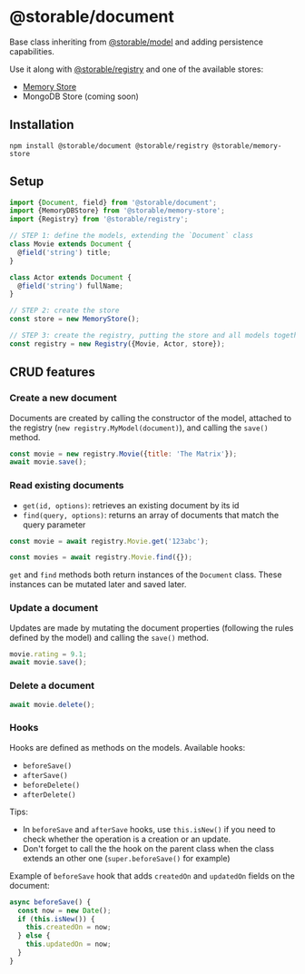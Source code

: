 # @storable/document

Base class inheriting from [@storable/model](https://github.com/medmain/storable/tree/master/packages/model) and adding persistence capabilities.

Use it along with [@storable/registry](https://github.com/medmain/storable/tree/master/packages/registry) and one of the available stores:

- [Memory Store](https://github.com/medmain/storable/tree/master/packages/memory-store)
- MongoDB Store (coming soon)

## Installation

```
npm install @storable/document @storable/registry @storable/memory-store
```

## Setup

```js
import {Document, field} from '@storable/document';
import {MemoryDBStore} from '@storable/memory-store';
import {Registry} from '@storable/registry';

// STEP 1: define the models, extending the `Document` class
class Movie extends Document {
  @field('string') title;
}

class Actor extends Document {
  @field('string') fullName;
}

// STEP 2: create the store
const store = new MemoryStore();

// STEP 3: create the registry, putting the store and all models together
const registry = new Registry({Movie, Actor, store});
```

## CRUD features

### Create a new document

Documents are created by calling the constructor of the model, attached to the registry (`new registry.MyModel(document)`), and calling the `save()` method.

```js
const movie = new registry.Movie({title: 'The Matrix'});
await movie.save();
```

### Read existing documents

- `get(id, options)`: retrieves an existing document by its id
- `find(query, options)`: returns an array of documents that match the query parameter

```js
const movie = await registry.Movie.get('123abc');
```

```js
const movies = await registry.Movie.find({});
```

`get` and `find` methods both return instances of the `Document` class. These instances can be mutated later and saved later.

### Update a document

Updates are made by mutating the document properties (following the rules defined by the model) and calling the `save()` method.

```js
movie.rating = 9.1;
await movie.save();
```

### Delete a document

```js
await movie.delete();
```

### Hooks

Hooks are defined as methods on the models. Available hooks:

- `beforeSave()`
- `afterSave()`
- `beforeDelete()`
- `afterDelete()`

Tips:

- In `beforeSave` and `afterSave` hooks, use `this.isNew()` if you need to check whether the operation is a creation or an update.
- Don't forget to call the the hook on the parent class when the class extends an other one (`super.beforeSave()` for example)

Example of `beforeSave` hook that adds `createdOn` and `updatedOn` fields on the document:

```js
async beforeSave() {
  const now = new Date();
  if (this.isNew()) {
    this.createdOn = now;
  } else {
    this.updatedOn = now;
  }
}
```
